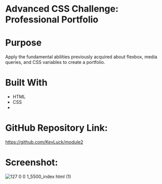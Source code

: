 # Advanced CSS Challenge: Professional Portfolio

# Purpose
Apply the fundamental abilities previously acquired about flexbox, media queries, and CSS variables to create a portfolio. 

# Built With
* HTML
* CSS
* 
# GitHub Repository Link: 
https://github.com/KevLuck/module2

# Screenshot:
![127 0 0 1_5500_index html (1)](https://user-images.githubusercontent.com/116979866/231660756-5b188a2f-e76b-4c8d-8891-4c8a38816be7.png)
